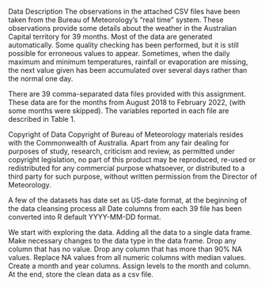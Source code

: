 Data Description
The observations in the attached CSV files have been taken from the Bureau of Meteorology’s “real time” system. These observations provide some details about the weather in the Australian Capital territory for 39 months. Most of the data are generated automatically. Some quality checking has been performed, but it is still possible for erroneous values to appear. Sometimes, when the daily maximum and minimum temperatures, rainfall or evaporation are missing, the next value given has been accumulated over several days rather than the normal one day.

There are 39 comma-separated data files provided with this assignment. These data are for the months from August 2018 to February 2022, (with some months were skipped). The variables reported in each file are described in Table 1.

Copyright of Data
Copyright of Bureau of Meteorology materials resides with the Commonwealth of Australia. Apart from any fair dealing for purposes of study, research, criticism and review, as permitted under copyright legislation, no part of this product may be reproduced, re-used or redistributed for any commercial purpose whatsoever, or distributed to a third party for such purpose, without written permission from the Director of Meteorology.

A few of the datasets has date set as US-date format, at the beginning of the data cleansing process all Date columns from each 39 file has been converted into R default YYYY-MM-DD format.

We start with exploring the data.
Adding all the data to a single data frame.
Make necessary changes to the data type in the data frame.
Drop any column that has no value.
Drop any column that has more than 90% NA values.
Replace NA values from all numeric columns with median values.
Create a month and year columns.
Assign levels to the month and column.
At the end, store the clean data as a csv file. 